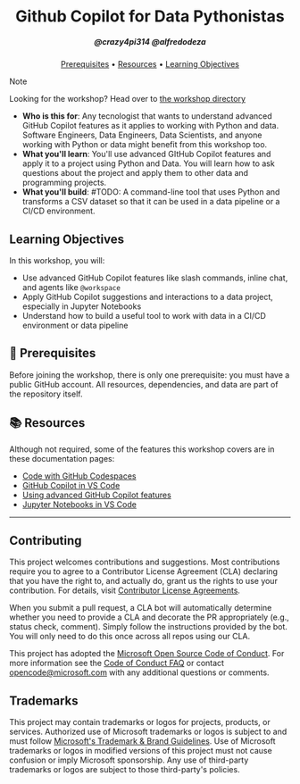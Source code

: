 <h1 align="center">Github Copilot for Data Pythonistas</h1>
<h5 align="center">@crazy4pi314 @alfredodeza</h3>

<p align="center">
  <a href="#mega-prerequisites">Prerequisites</a> •
  <a href="#books-resources">Resources</a> •
  <a href="#learning-objectives">Learning Objectives</a>
</p>

> [!NOTE]
> Looking for the workshop? Head over to [the workshop directory](./workshop)


- **Who is this for**: Any tecnologist that wants to understand advanced GitHub Copilot features as it applies to working with Python and data. Software Engineers, Data Engineers, Data Scientists, and anyone working with Python or data might benefit from this workshop too.
- **What you'll learn**: You'll use advanced GItHub Copilot features and apply it to a project using Python and Data. You will learn how to ask questions about the project and apply them to other data and programming projects.
- **What you'll build**: #TODO: A command-line tool that uses Python and transforms a CSV dataset so that it can be used in a data pipeline or a CI/CD environment.

## Learning Objectives

In this workshop, you will:

  - Use advanced GitHub Copilot features like slash commands, inline chat, and agents like `@workspace`
  - Apply GitHub Copilot suggestions and interactions to a data project, especially in Jupyter Notebooks
  - Understand how to build a useful tool to work with data in a CI/CD environment or data pipeline

## :mega: Prerequisites

Before joining the workshop, there is only one prerequisite: you must have a public GitHub account. All resources, dependencies, and data are part of the repository itself.


## :books: Resources

Although not required, some of the features this workshop covers are in these documentation pages:

- [Code with GitHub Codespaces](https://learn.microsoft.com/training/modules/code-with-github-codespaces/)
- [GitHub Copilot in VS Code](https://code.visualstudio.com/docs/copilot/overview?originUrl=%2Fdocs)
- [Using advanced GitHub Copilot features](https://learn.microsoft.com/training/modules/advanced-github-copilot/)
- [Jupyter Notebooks in VS Code](https://code.visualstudio.com/docs/datascience/jupyter-notebooks?originUrl=%2Fdocs%2Fcopilot%2Foverview)

---

## Contributing

This project welcomes contributions and suggestions.  Most contributions require you to agree to a
Contributor License Agreement (CLA) declaring that you have the right to, and actually do, grant us
the rights to use your contribution. For details, visit [Contributor License Agreements](https://cla.opensource.microsoft.com).

When you submit a pull request, a CLA bot will automatically determine whether you need to provide
a CLA and decorate the PR appropriately (e.g., status check, comment). Simply follow the instructions
provided by the bot. You will only need to do this once across all repos using our CLA.

This project has adopted the [Microsoft Open Source Code of Conduct](https://opensource.microsoft.com/codeofconduct/).
For more information see the [Code of Conduct FAQ](https://opensource.microsoft.com/codeofconduct/faq/) or
contact [opencode@microsoft.com](mailto:opencode@microsoft.com) with any additional questions or comments.

## Trademarks

This project may contain trademarks or logos for projects, products, or services. Authorized use of Microsoft
trademarks or logos is subject to and must follow
[Microsoft's Trademark & Brand Guidelines](https://www.microsoft.com/legal/intellectualproperty/trademarks/usage/general).
Use of Microsoft trademarks or logos in modified versions of this project must not cause confusion or imply Microsoft sponsorship.
Any use of third-party trademarks or logos are subject to those third-party's policies.
